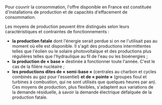 Pour couvrir la consommation, l'offre disponible en France est constituée d'installations de production et de capacités d'effacement de consommation.

Les moyens de production peuvent être distingués selon leurs caractéristiques et contraintes de fonctionnements :

- **la production fatale** dont l'énergie serait perdue si on ne l'utilisait pas au moment où elle est disponible. Il s'agit des productions intermittentes telles que l'éolien ou le solaire photovoltaïque et des productions plus régulières telles que l'hydraulique au fil de l'eau ou les bioénergies ;
- **la production de « base »** destinée à fonctionner toute l'année. C'est le cas de la filière nucléaire ;
- **les productions dites de « semi-base »** (centrales au charbon et cycles combinés au
gaz pour l'essentiel) **et de « pointe »** (groupes fioul et turbines à combustion, qui ne sont utilisés que quelques heures par an). Ces moyens de production, plus flexibles, s'adaptent aux variations de la demande résiduelle, à savoir la demande électrique défalquée de la production fatale. 
